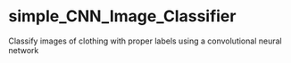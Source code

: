 # simple_CNN_Image_Classifier
Classify images of clothing with proper labels using a convolutional neural network
